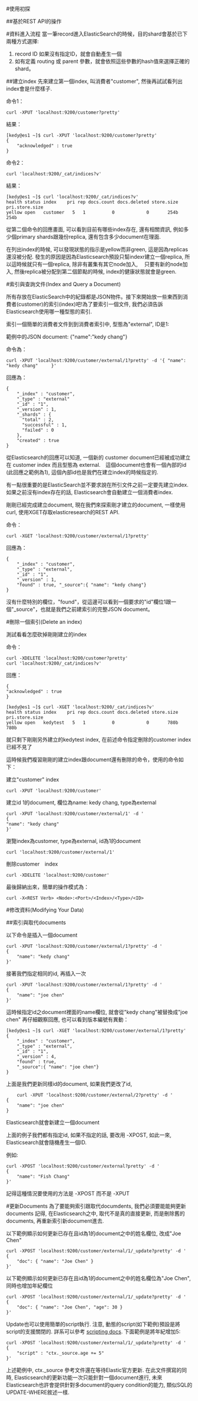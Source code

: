 #使用初探

##基於REST API的操作


#資料進入流程
當一筆record進入ElasticSearch的時候，目的shard會基於已下兩種方式選擇:

1. record ID 如果沒有指定ID，就會自動產生一個
1. 如有定義 routing 或 parent 參數，就會依照這些參數的hash值來選擇正確的shard。

##建立index
先來建立第一個index, 叫消費者"customer", 然後再試試看列出index會是什麼樣子.

命令1：

    curl -XPUT 'localhost:9200/customer?pretty'

結果：

    [kedy@es1 ~]$ curl -XPUT 'localhost:9200/customer?pretty'
    {
        "acknowledged" : true
    }
    
命令2：

    curl 'localhost:9200/_cat/indices?v'

結果：

    [kedy@es1 ~]$ curl 'localhost:9200/_cat/indices?v'
    health status index    pri rep docs.count docs.deleted store.size pri.store.size
    yellow open   customer   5   1          0            0       254b           254b

從第二個命令的回應畫面, 可以看到目前有哪些index存在, 還有相關資訊, 例如多少個primary shards跟幾份replica, 還有包含多少document在理面.

在列出index的時候, 可以發現狀態的指示是yellow而非green, 這是因為replicas還沒被分配. 發生的原因是因為Elasticsearch預設只幫indexr建立一個replica, 所以這時候就只有一個replica, 除非有叢集有其它node加入, 　只要有新的node加入, 然後replica被分配到第二個節點的時候, index的健康狀態就會是green.



#索引與查詢文件(Index and Query a Document)

所有存放在ElasticSearch中的紀錄都是JSON物件。接下來開始放一些東西到消費者(customer)的索引(index)吧!為了要索引一個文件, 我們必須告訴Elasticsearch使用哪一種型態的索引.

索引一個簡單的消費者文件到到消費者索引中, 型態為"external", ID是1:

範例中的JSON document: {"name":"kedy chang"}

命令為：

    curl -XPUT 'localhost:9200/customer/external/1?pretty' -d '{ "name": "kedy chang"     }'
    

回應為：

    {
        "_index" : "customer",
        "_type" : "external"
        "_id" : "1",
        "_version" : 1,
        "_shards" : {
          "total" : 2,
          "successful" : 1,
          "failed" : 0
        },
        "created" : true
    }

從Elasticsearch的回應可以知道, 一個新的 customer document已經被成功建立在 customer index 而且型態為 external.　這個document也會有一個內部的id (此回應之範例為1), 這個內部id也是我們在建立index的時候指定的.

有一點很重要的是ElasticSearch並不要求說在所引文件之前一定要先建立index. 如果之前沒有index存在的話, Elasticsearch會自動建立一個消費者index.


剛剛已經完成建立document, 現在我們來探索剛才建立的document, 一樣使用curl, 使用XGET存取elasticresearch的REST API.

命令：

    curl -XGET 'localhost:9200/customer/external/1?pretty'

回應為：

    {
        "_index" : "customer",
        "_type" : "external",
        "_id" : "1",
        "_version" : 1,
        "found" : true, "_source":{ "name": "kedy chang"}
    }


沒有什麼特別的欄位，"found"，從這邊可以看到一個要求的"id"欄位1跟一個"_source"，也就是我們之前建索引的完整JSON document。

#刪除一個索引(Delete an index)

測試看看怎麼砍掉剛剛建立的index

命令：

    curl -XDELETE 'localhost:9200/customer?pretty'
    curl 'localhost:9200/_cat/indices?v'
    
回應：


    {
    "acknowledged" : true
    }

    [kedy@es1 ~]$ curl -XGET 'localhost:9200/_cat/indices?v'
    health status index    pri rep docs.count docs.deleted store.size pri.store.size
    yellow open   kedytest   5   1          0            0       780b           780b

就只剩下剛剛另外建立的kedytest index, 在前述命令指定刪除的customer index已經不見了


這時候我們複習剛剛的建立index跟document還有刪除的命令，使用的命令如下：

建立"customer" index

    curl -XPUT 'localhost:9200/customer'


建立id 1的document, 欄位為name: kedy chang, type為external

    curl -XPUT 'localhost:9200/customer/external/1' -d '
    {
    "name": "kedy chang"
    }'
    
瀏覽index為customer, type為external, id為1的document
    
    curl 'localhost:9200/customer/external/1'
    
刪除customer　index

    curl -XDELETE 'localhost:9200/customer'
    
最後歸納出來，簡單的操作模式為：

    curl -X<REST Verb> <Node>:<Port>/<Index>/<Type>/<ID>



#修改資料(Modifying Your Data)

##索引與取代documents

以下命令是插入一個document

    curl -XPUT 'localhost:9200/customer/external/1?pretty' -d '
    {
        "name": "kedy chang"
    }'

接著我們指定相同的id, 再插入一次

    curl -XPUT 'localhost:9200/customer/external/1?pretty' -d '
    {
        "name": "joe chen"
    }'


這時候指定id之document裡面的name欄位, 就會從"kedy chang"被替換成"joe chen"
再仔細觀察回應, 也可以看到版本編號有異動：

    [kedy@es1 ~]$ curl -XGET 'localhost:9200/customer/external/1?pretty'
    {
        "_index" : "customer",
        "_type" : "external",
        "_id" : "1",
        "_version" : 4,
        "found" : true,
        "_source":{ "name": "joe chen"}
    }


上面是我們更新同樣id的document, 如果我們更改了id, 

        curl -XPUT 'localhost:9200/customer/external/2?pretty' -d '
    {
        "name": "joe chen"
    }
    
Elasticsearch就會新建立一個document

上面的例子我們都有指定id, 如果不指定的話, 要改用 -XPOST, 如此一來, Elasticsearch就會隨機產生一個ID.

例如:

    curl -XPOST 'localhost:9200/customer/external?pretty' -d '
    {
        "name": "Fish Chang"
    }'

記得這種情況要使用的方法是 -XPOST 而不是 -XPUT

#更新Documents
為了要能夠索引跟取代documdents, 我們必須要能能夠更新documents 記得, 在Elasticsearch之中, 取代不是真的直接更新, 而是刪除舊的documents, 再重新索引新document進去.

以下範例顯示如何更新已存在且id為1的document之中的姓名欄位, 改成"Joe Chen"

    curl -XPOST 'localhost:9200/customer/external/1/_update?pretty' -d '
    {
        "doc": { "name": "Joe Chen" }
    }'

以下範例顯示如何更新已存在且id為1的document之中的姓名欄位為"Joe Chen", 同時也增加年紀欄位

    curl -XPOST 'localhost:9200/customer/external/1/_update?pretty' -d '
    {
        "doc": { "name": "Joe Chen", "age": 30 }
    }'

Update也可以使用簡單的script執行. 注意, 動態的script(如下範例)預設是將script的支援關閉的. 詳系可以參考 [scripting docs](https://www.elastic.co/guide/en/elasticsearch/reference/2.0/modules-scripting.html). 下面範例是將年紀增加5:

    curl -XPOST 'localhost:9200/customer/external/1/_update?pretty' -d '
    {
        "script" : "ctx._source.age += 5"
    }'
    
上述範例中, ctx._source 參考文件還在等待Elastic官方更新. 在此文件撰寫的同時,  Elasticsearch的更新功能一次只能針對一個document進行, 未來Elasticsearch也許會提供針對多document的query condition的能力, 類似SQL的UPDATE-WHERE敘述一樣.